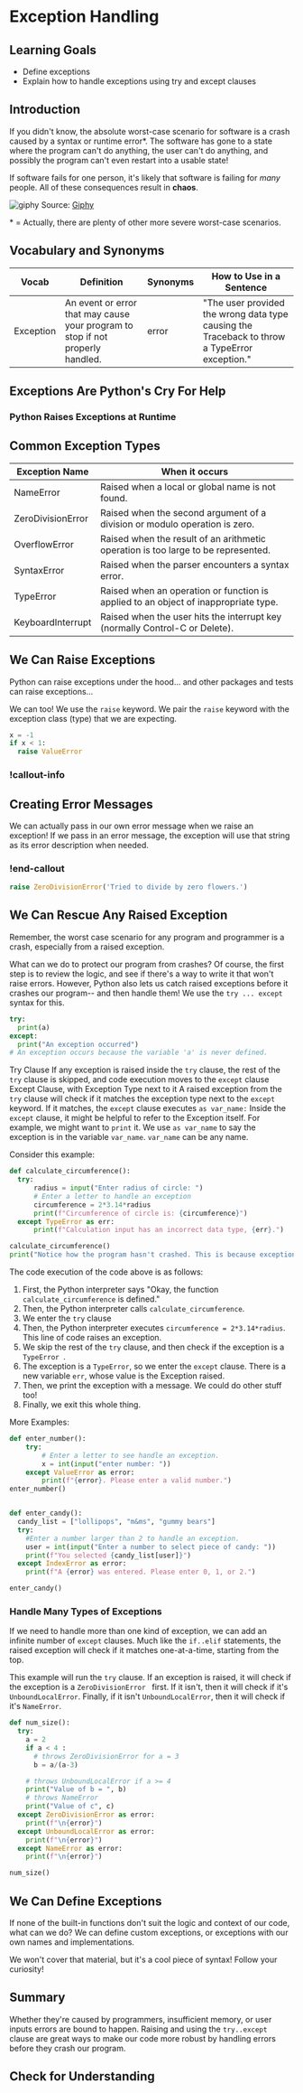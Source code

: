 # Exception Handling

## Learning Goals

- Define exceptions
- Explain how to handle exceptions using try and except clauses

## Introduction

If you didn't know, the absolute worst-case scenario for software is a crash caused by a syntax or runtime error*. The software has gone to a state where the program can't do anything, the user can't do anything, and possibly the program can't even restart into a usable state!

If software fails for one person, it's likely that software is failing for _many_ people. All of these consequences result in **chaos**.

![giphy](https://user-images.githubusercontent.com/16619004/103056684-748d8a80-4552-11eb-8705-2429df508339.gif) Source: [Giphy](http://gph.is/2lENCEI)


\* = Actually, there are plenty of other more severe worst-case scenarios.

## Vocabulary and Synonyms

| Vocab | Definition | Synonyms | How to Use in a Sentence
| --- | --- | --- | ---
| Exception | An event or error that may cause your program to stop if not properly handled. | error | "The user provided the wrong data type causing the Traceback to throw a TypeError exception." | 

## Exceptions Are Python's Cry For Help

### Python Raises Exceptions at Runtime


## Common Exception Types

Exception Name | When it occurs
--- | ---
NameError | Raised when a local or global name is not found. 
ZeroDivisionError | Raised when the second argument of a division or modulo operation is zero.
OverflowError | Raised when the result of an arithmetic operation is too large to be represented.
SyntaxError | Raised when the parser encounters a syntax error. 
TypeError | Raised when an operation or function is applied to an object of inappropriate type.
KeyboardInterrupt | Raised when the user hits the interrupt key (normally Control-C or Delete).

## We Can Raise Exceptions

Python can raise exceptions under the hood... and other packages and tests can raise exceptions...

We can too! We use the `raise` keyword. We pair the `raise` keyword with the exception class (type) that we are expecting.

```python
x = -1
if x < 1:
  raise ValueError
```

### !callout-info
## Creating Error Messages
We can actually pass in our own error message when we raise an exception! If we pass in an error message, the exception will use that string as its error description when needed.
### !end-callout

```python
raise ZeroDivisionError('Tried to divide by zero flowers.')
```


## We Can Rescue Any Raised Exception

Remember, the worst case scenario for any program and programmer is a crash, especially from a raised exception.

What can we do to protect our program from crashes? Of course, the first step is to review the logic, and see if there's a way to write it that won't raise errors. However, Python also lets us catch raised exceptions before it crashes our program-- and then handle them! We use the `try ... except` syntax for this.

```python
try:
  print(a)
except:
  print("An exception occurred")
# An exception occurs because the variable 'a' is never defined.
```

Try Clause
If any exception is raised inside the `try` clause, the rest of the `try` clause is skipped, and code execution moves to the `except` clause
Except Clause, with Exception Type next to it
A raised exception from the `try` clause will check if it matches the exception type next to the `except` keyword. If it matches, the `except` clause executes
`as var_name:`
Inside the `except` clause, it might be helpful to refer to the Exception itself. For example, we might want to `print` it. We use `as var_name` to say the exception is in the variable `var_name`. `var_name` can be any name.

Consider this example:

```python
def calculate_circumference():
  try:
      radius = input("Enter radius of circle: ")
      # Enter a letter to handle an exception
      circumference = 2*3.14*radius
      print(f"Circumference of circle is: {circumference}")
  except TypeError as err:
      print(f"Calculation input has an incorrect data type, {err}.")

calculate_circumference()
print("Notice how the program hasn't crashed. This is because exceptions change the flow of how programs execute rather than completely stop it.")
```

The code execution of the code above is as follows:

1. First, the Python interpreter says "Okay, the function `calculate_circumference` is defined."
1. Then, the Python interpreter calls `calculate_circumference`.
1. We enter the `try` clause
1. Then, the Python interpreter executes `circumference = 2*3.14*radius`. This line of code raises an exception.
1. We skip the rest of the `try` clause, and then check if the exception is a `TypeError `.
1. The exception is a `TypeError`, so we enter the `except` clause. There is a new variable `err`, whose value is the Exception raised.
1. Then, we print the exception with a message. We could do other stuff too!
1. Finally, we exit this whole thing.

More Examples:

```python
def enter_number():
    try:
        # Enter a letter to see handle an exception.
        x = int(input("enter number: "))
    except ValueError as error:
        print(f"{error}. Please enter a valid number.")
enter_number()
```

```python

def enter_candy():
  candy_list = ["lollipops", "m&ms", "gummy bears"]
  try:
    #Enter a number larger than 2 to handle an exception.
    user = int(input("Enter a number to select piece of candy: "))
    print(f"You selected {candy_list[user]}")
  except IndexError as error:
    print(f"A {error} was entered. Please enter 0, 1, or 2.")

enter_candy()
```

### Handle Many Types of Exceptions

If we need to handle more than one kind of exception, we can add an infinite number of `except` clauses. Much like the `if..elif` statements, the raised exception will check if it matches one-at-a-time, starting from the top.

This example will run the `try` clause. If an exception is raised, it will check if the exception is a `ZeroDivisionError ` first. If it isn't, then it will check if it's `UnboundLocalError`. Finally, if it isn't `UnboundLocalError`, then it will check if it's `NameError`. 

```python
def num_size():
  try:
    a = 2
    if a < 4 :
      # throws ZeroDivisionError for a = 3
      b = a/(a-3)

    # throws UnboundLocalError if a >= 4
    print("Value of b = ", b)
    # throws NameError
    print("Value of c", c)
  except ZeroDivisionError as error:
    print(f"\n{error}")
  except UnboundLocalError as error:
    print(f"\n{error}")
  except NameError as error:
    print(f"\n{error}")

num_size()
```

## We Can Define Exceptions

If none of the built-in functions don't suit the logic and context of our code, what can we do? We can define custom exceptions, or exceptions with our own names and implementations.

We won't cover that material, but it's a cool piece of syntax! Follow your curiosity!

## Summary
Whether they're caused by programmers, insufficient memory, or user inputs errors are bound to happen. Raising and using the `try..except` clause are great ways to make our code more robust by handling errors before they crash our program. 
## Check for Understanding
